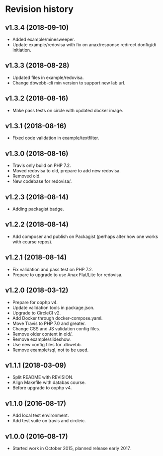 Revision history
===================



v1.3.4 (2018-09-10)
--------------------

* Added example/minesweeper.
* Update example/redovisa with fix on anax/response redirect donfig/di initiation.



v1.3.3 (2018-08-28)
--------------------

* Updated files in example/redovisa.
* Change dbwebb-cli min version to support new lab url.



v1.3.2 (2018-08-16)
--------------------

* Make pass tests on circle with updated docker image.



v1.3.1 (2018-08-16)
--------------------

* Fixed code validation in example/textfilter.



v1.3.0 (2018-08-16)
--------------------

* Travis only build on PHP 7.2.
* Moved redovisa to old, prepare to add new redovisa.
* Removed old.
* New codebase for redovisa/.



v1.2.3 (2018-08-14)
--------------------

* Adding packagist badge.



v1.2.2 (2018-08-14)
--------------------

* Add composer and publish on Packagist (perhaps alter how one works with course repos).



v1.2.1 (2018-08-14)
--------------------

* Fix validation and pass test on PHP 7.2.
* Prepare to upgrade to use Anax Flat/Lite for redovisa.



v1.2.0 (2018-03-12)
--------------------

* Prepare for oophp v4.
* Update validation tools in package.json.
* Upgrade to CircleCI v2.
* Add Docker through docker-compose.yaml.
* Move Travis to PHP 7.0 and greater.
* Change CSS and JS validation config files.
* Remove older content in old/.
* Remove example/slideshow.
* Use new config files for .dbwebb.
* Remove example/sql, not to be used.



v1.1.1 (2018-03-09)
--------------------

* Split README with REVISION.
* Align Makefile with databas course.
* Before upgrade to oophp v4.



v1.1.0 (2016-08-17)
--------------------

* Add local test environment.
* Add test suite on travis and circleic.



v1.0.0 (2016-08-17)
--------------------

* Started work in October 2015, planned release early 2017.
